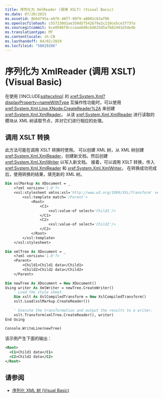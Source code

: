 ```yaml
---
title: 序列化为 XmlReader (调用 XSLT) (Visual Basic)
ms.date: 07/20/2015
ms.assetid: 8b64f95a-e8f6-40f7-99f9-a8002c63af96
ms.openlocfilehash: c557230d1ae350d5f542b79a2c210ce5ce3f73fa
ms.sourcegitcommit: bce0586f0cccaae6d6cbd625d5a7b824d1d3de4b
ms.translationtype: MT
ms.contentlocale: zh-CN
ms.lasthandoff: 04/02/2019
ms.locfileid: "58829286"
---
```

# <a name="serializing-to-an-xmlreader-invoking-xslt-visual-basic"></a>序列化为 XmlReader (调用 XSLT) (Visual Basic)
在使用 [!INCLUDE[sqltecxlinq](~/includes/sqltecxlinq-md.md)] 的 <xref:System.Xml?displayProperty=nameWithType> 互操作性功能时，可以使用 <xref:System.Xml.Linq.XNode.CreateReader%2A> 来创建 <xref:System.Xml.XmlReader>。 从该 <xref:System.Xml.XmlReader> 进行读取的模块从 XML 树读取节点，并对它们进行相应的处理。  
  
## <a name="invoking-an-xslt-transformation"></a>调用 XSLT 转换  
 此方法可能在调用 XSLT 转换时使用。 可以创建 XML 树，从 XML 树创建 <xref:System.Xml.XmlReader>，创建新文档，然后创建 <xref:System.Xml.XmlWriter> 以写入新文档。 接着，可以调用 XSLT 转换，传入 <xref:System.Xml.XmlReader> 和 <xref:System.Xml.XmlWriter>。 在转换成功完成后，使用转换的结果，填充新的 XML 树。  
  
```vb  
Dim xslMarkup As XDocument = _  
    <?xml version='1.0'?>  
    <xsl:stylesheet xmlns:xsl='http://www.w3.org/1999/XSL/Transform' version='1.0'>  
        <xsl:template match='/Parent'>  
            <Root>  
                <C1>  
                    <xsl:value-of select='Child1'/>  
                </C1>  
                <C2>  
                    <xsl:value-of select='Child2'/>  
                </C2>  
            </Root>  
        </xsl:template>  
    </xsl:stylesheet>  
  
Dim xmlTree As XDocument = _  
    <?xml version='1.0'?>  
    <Parent>  
        <Child1>Child1 data</Child1>  
        <Child2>Child2 data</Child2>  
    </Parent>  
  
Dim newTree As XDocument = New XDocument()  
Using writer As XmlWriter = newTree.CreateWriter()  
    ' Load the style sheet.  
    Dim xslt As XslCompiledTransform = New XslCompiledTransform()  
    xslt.Load(xslMarkup.CreateReader())  
  
    ' Execute the transformation and output the results to a writer.  
    xslt.Transform(xmlTree.CreateReader(), writer)  
End Using  
  
Console.WriteLine(newTree)  
```  
  
 该示例产生下面的输出：  
  
```xml  
<Root>  
  <C1>Child1 data</C1>  
  <C2>Child2 data</C2>  
</Root>  
```  
  
## <a name="see-also"></a>请参阅

- [序列化 XML 树 (Visual Basic)](../../../../visual-basic/programming-guide/concepts/linq/serializing-xml-trees.md)
